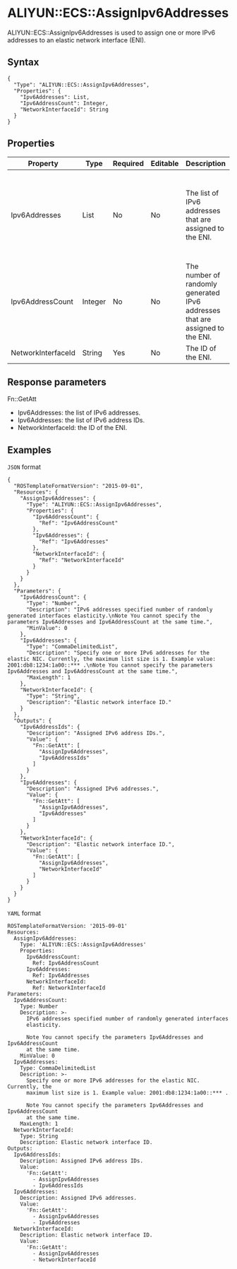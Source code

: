 # ALIYUN::ECS::AssignIpv6Addresses

ALIYUN::ECS::AssignIpv6Addresses is used to assign one or more IPv6 addresses to an elastic network interface \(ENI\).

## Syntax

```
{
  "Type": "ALIYUN::ECS::AssignIpv6Addresses",
  "Properties": {
    "Ipv6Addresses": List,
    "Ipv6AddressCount": Integer,
    "NetworkInterfaceId": String
  }
}
```

## Properties

|Property|Type|Required|Editable|Description|Constraint|
|--------|----|--------|--------|-----------|----------|
|Ipv6Addresses|List|No|No|The list of IPv6 addresses that are assigned to the ENI.|Example: \["2001:db8:1234:1a00::\*\*\*"\]. Only one IPv6 address can be specified. You can specify one of the Ipv6Addresses and Ipv6AddressCount parameters, but you cannot specify both of them.|
|Ipv6AddressCount|Integer|No|No|The number of randomly generated IPv6 addresses that are assigned to the ENI.|You can specify one of the Ipv6Addresses and Ipv6AddressCount parameters, but you cannot specify both of them.|
|NetworkInterfaceId|String|Yes|No|The ID of the ENI.|None|

## Response parameters

Fn::GetAtt

-   Ipv6Addresses: the list of IPv6 addresses.
-   Ipv6Addresses: the list of IPv6 address IDs.
-   NetworkInterfaceId: the ID of the ENI.

## Examples

`JSON` format

```
{
  "ROSTemplateFormatVersion": "2015-09-01",
  "Resources": {
    "AssignIpv6Addresses": {
      "Type": "ALIYUN::ECS::AssignIpv6Addresses",
      "Properties": {
        "Ipv6AddressCount": {
          "Ref": "Ipv6AddressCount"
        },
        "Ipv6Addresses": {
          "Ref": "Ipv6Addresses"
        },
        "NetworkInterfaceId": {
          "Ref": "NetworkInterfaceId"
        }
      }
    }
  },
  "Parameters": {
    "Ipv6AddressCount": {
      "Type": "Number",
      "Description": "IPv6 addresses specified number of randomly generated interfaces elasticity.\nNote You cannot specify the parameters Ipv6Addresses and Ipv6AddressCount at the same time.",
      "MinValue": 0
    },
    "Ipv6Addresses": {
      "Type": "CommaDelimitedList",
      "Description": "Specify one or more IPv6 addresses for the elastic NIC. Currently, the maximum list size is 1. Example value: 2001:db8:1234:1a00::*** .\nNote You cannot specify the parameters Ipv6Addresses and Ipv6AddressCount at the same time.",
      "MaxLength": 1
    },
    "NetworkInterfaceId": {
      "Type": "String",
      "Description": "Elastic network interface ID."
    }
  },
  "Outputs": {
    "Ipv6AddressIds": {
      "Description": "Assigned IPv6 address IDs.",
      "Value": {
        "Fn::GetAtt": [
          "AssignIpv6Addresses",
          "Ipv6AddressIds"
        ]
      }
    },
    "Ipv6Addresses": {
      "Description": "Assigned IPv6 addresses.",
      "Value": {
        "Fn::GetAtt": [
          "AssignIpv6Addresses",
          "Ipv6Addresses"
        ]
      }
    },
    "NetworkInterfaceId": {
      "Description": "Elastic network interface ID.",
      "Value": {
        "Fn::GetAtt": [
          "AssignIpv6Addresses",
          "NetworkInterfaceId"
        ]
      }
    }
  }
}
```

`YAML` format

```
ROSTemplateFormatVersion: '2015-09-01'
Resources:
  AssignIpv6Addresses:
    Type: 'ALIYUN::ECS::AssignIpv6Addresses'
    Properties:
      Ipv6AddressCount:
        Ref: Ipv6AddressCount
      Ipv6Addresses:
        Ref: Ipv6Addresses
      NetworkInterfaceId:
        Ref: NetworkInterfaceId
Parameters:
  Ipv6AddressCount:
    Type: Number
    Description: >-
      IPv6 addresses specified number of randomly generated interfaces
      elasticity.

      Note You cannot specify the parameters Ipv6Addresses and Ipv6AddressCount
      at the same time.
    MinValue: 0
  Ipv6Addresses:
    Type: CommaDelimitedList
    Description: >-
      Specify one or more IPv6 addresses for the elastic NIC. Currently, the
      maximum list size is 1. Example value: 2001:db8:1234:1a00::*** .

      Note You cannot specify the parameters Ipv6Addresses and Ipv6AddressCount
      at the same time.
    MaxLength: 1
  NetworkInterfaceId:
    Type: String
    Description: Elastic network interface ID.
Outputs:
  Ipv6AddressIds:
    Description: Assigned IPv6 address IDs.
    Value:
      'Fn::GetAtt':
        - AssignIpv6Addresses
        - Ipv6AddressIds
  Ipv6Addresses:
    Description: Assigned IPv6 addresses.
    Value:
      'Fn::GetAtt':
        - AssignIpv6Addresses
        - Ipv6Addresses
  NetworkInterfaceId:
    Description: Elastic network interface ID.
    Value:
      'Fn::GetAtt':
        - AssignIpv6Addresses
        - NetworkInterfaceId
```

